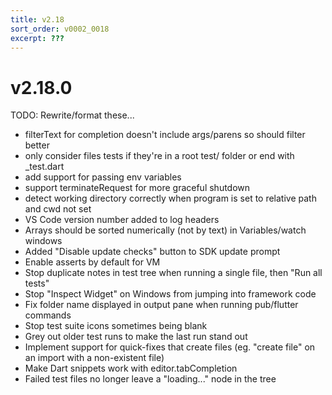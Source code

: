 ```yaml
---
title: v2.18
sort_order: v0002_0018
excerpt: ???
---
```


# v2.18.0

TODO: Rewrite/format these...

- filterText for completion doesn't include args/parens so should filter better
- only consider files tests if they're in a root test/ folder or end with _test.dart
- add support for passing env variables
- support terminateRequest for more graceful shutdown
- detect working directory correctly when program is set to relative path and cwd not set
- VS Code version number added to log headers
- Arrays should be sorted numerically (not by text) in Variables/watch windows
- Added "Disable update checks" button to SDK update prompt
- Enable asserts by default for VM
- Stop duplicate notes in test tree when running a single file, then "Run all tests"
- Stop "Inspect Widget" on Windows from jumping into framework code
- Fix folder name displayed in output pane when running pub/flutter commands
- Stop test suite icons sometimes being blank
- Grey out older test runs to make the last run stand out
- Implement support for quick-fixes that create files (eg. "create file" on an import with a non-existent file)
- Make Dart snippets work with editor.tabCompletion
- Failed test files no longer leave a "loading..." node in the tree
